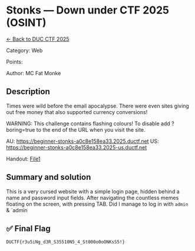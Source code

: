 ﻿# Stonks — Down under CTF 2025 (OSINT)

[← Back to DUC CTF 2025](../ctf-duc-2025.md)

Category: Web

Points:

Author: MC Fat Monke

## Description

Times were wild before the email apocalypse. There were even sites giving out free money that also supported currency conversions!

WARNING: This challenge contains flashing colours! To disable add ?boring=true to the end of the URL when you visit the site.

AU: https://beginner-stonks-a0c8e158ea33.2025.ductf.net
US: https://beginner-stonks-a0c8e158ea33.2025-us.ductf.net

Handout: [File1](https://storage.googleapis.com/downunderctf-2025-noctf-files/noctf-files/b1P7qMAvZv25xWqpaB25y?X-Amz-Algorithm=AWS4-HMAC-SHA256&X-Amz-Credential=GOOG1ELBSKCSEHWDHBGZCFZBP3RXLJBHVAZJTTYKCMYMRJRM6O5N35G46S26H%2F20250723%2Fauto%2Fs3%2Faws4_request&X-Amz-Date=20250723T204000Z&X-Amz-Expires=1200&X-Amz-SignedHeaders=host&X-Amz-Signature=a0ac25fbf85598a40b0d2c118e873fe5a1368d115b61ae12307092f1568a5585)

## Summary and solution

This is a very cursed website with a simple login page, hidden behind a name and password input fields.
After navigating the countless memes floating on the screen, with pressing TAB. Did I manage to log in with `admin` & `admin

## ✅ Final Flag

    DUCTF{r3u5iNg_d3R_S35510N5_4_St000o0oONKsS5!}